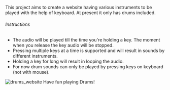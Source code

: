 This project aims to create a website having various instruments to be played with the help of keyboard.
At present it only has drums included.

###### Instructions
- The audio will be played till the time you're holding a key. The moment when you release the key audio will be stopped.
- Pressing multiple keys at a time is supported and will result in sounds by different instruments.
- Holding a key for long will result in looping the audio.
- For now drum sounds can only be played by pressing keys on keyboard (not with mouse).

![drums_website](https://github.com/bhumii-ka/Instrumental/assets/151030407/0183de69-5e6e-40b2-925a-6d5a226262e3)
Have fun playing Drums!

